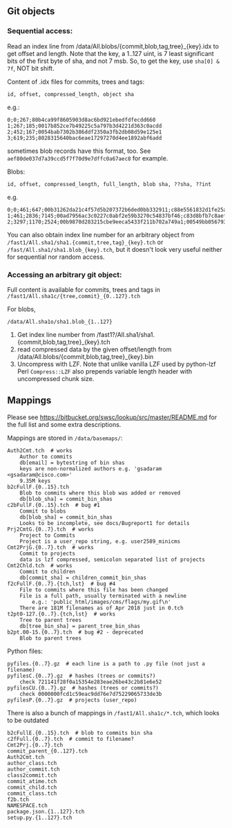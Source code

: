 

## Git objects

### Sequential access:

Read an index line from /data/All.blobs/{commit,blob,tag,tree}_{key}.idx
to get offset and length.
Note that the key, a 1..127 uint, is 7 least significant bits of the
first byte of sha, and not 7 msb.
So, to get the key, use `sha[0] & 7f`, NOT bit shift.

Content of .idx files for commits, trees and tags:

    id, offset, compressed_length, object sha

e.g.:

    0;0;267;80b4ca99f8605903d8ac6bd921ebedfdfecdd660
    1;267;185;0017b852ce7b49225c5a797b3d4221d363c0acdd
    2;452;167;0054bab7302b386ddf2350a3fb2db08d59e125e1
    3;619;235;8028315640bac6eae17297270d4ee1892abf6add

sometimes blob records have this format, too.
See `aef80de037d7a39ccd5f7f70d9e7dffc0a67aec8` for example.


Blobs:

    id, offset, compressed_length, full_length, blob sha, ??sha, ??int

e.g.

    0;0;461;647;00b31262da21c4f57d5b207372b6ded0bb332911;c88e5561832d1fe25a5e19cf15dc7de2fd81aae5;365420358
    1;461;2836;7145;00ad7956ac3c0227c0abf2e59b3270c54837bf46;c83d8bfb7c8aef24c8c2efd0abf4d90c7e0cc421;366044154
    2;3297;1170;2524;00b9870d283215cbe9eeca5433f211b702a749a1;00549bb056793128f1f35b1ada0a375466a69905;366711281

You can also obtain index line number for an arbitrary object from
`/fast1/All.sha1/sha1.{commit,tree,tag}_{key}.tch` or
`/fast/All.sha1/sha1.blob_{key}.tch`, but it doesn't look very useful
neither for sequential nor random access.


### Accessing an arbitrary git object:

Full content is available for commits, trees and tags in
`/fast1/All.sha1c/{tree,commit}_{0..127}.tch`

For blobs,

    /data/All.sha1o/sha1.blob_{1..127}

1. Get index line number from
    /fast1?/All.sha1/sha1.{commit,blob,tag,tree}_{key}.tch
3. read compressed data by the given offset/length from /data/All.blobs/{commit,blob,tag,tree}_{key}.bin
4. Uncompress with LZF. Note that unlike vanilla LZF used by python-lzf
    Perl `Compress::LZF` also prepends variable length header with uncompressed
    chunk size.


## Mappings

Please see https://bitbucket.org/swsc/lookup/src/master/README.md
for the full list and some extra descriptions.


Mappings are stored in `/data/basemaps/`:

    Auth2Cmt.tch  # works
        Author to commits
        db[email] = bytestring of bin shas
        keys are non-normalized authors e.g. 'gsadaram <gsadaram@cisco.com>'
        9.35M keys
    b2cFullF.{0..15}.tch
        Blob to commits where this blob was added or removed
        db[blob_sha] = commit_bin_shas
    c2bFullF.{0..15}.tch  # bug #1
        Commit to blobs
        db[blob_sha] = commit_bin_shas
        Looks to be incomplete, see docs/Bugreport1 for details
    Prj2CmtG.{0..7}.tch  # works
        Project to Commits
        Project is a user_repo string, e.g. user2589_minicms
    Cmt2PrjG.{0..7}.tch  # works
        Commit to projects
        data is lzf compressed, semicolon separated list of projects
    Cmt2Chld.tch  # works
        Commit to children
        db[commit_sha] = children_commit_bin_shas
    f2cFullF.{0..7}.{tch,lst}  # bug #4
        File to commits where this file has been changed
        File is a full path, usually terminated with a newline
            e.g.: 'public_html/images/cms/flags/my.gif\n'
        There are 181M filenames as of Apr 2018 just in 0.tch
    t2pt0-127.{0..7}.{tch,lst}  # works
        Tree to parent trees
        db[tree_bin_sha] = parent_tree_bin_shas
    b2pt.00-15.{0..7}.tch  # bug #2 - deprecated
        Blob to parent trees

Python files:

    pyfiles.{0..7}.gz  # each line is a path to .py file (not just a filename)
    pyfilesC.{0..7}.gz  # hashes (trees or commits?)
        check 721141f28f0a15354e283eae26be43c2b81e6e52
    pyfilesCU.{0..7}.gz  # hashes (trees or commits?)
        check 0000000fcd1c59eac9dd76e7d75229065733de3b
    pyfilesP.{0..7}.gz  # projects (user_repo)


There is also a bunch of mappings in `/fast1/All.sha1c/*.tch`,
which looks to be outdated

    b2cFullE.{0..15}.tch  # blob to commits bin sha
    c2fFull.{0..7}.tch  # commit to filename?
    Cmt2Prj.{0..7}.tch
    commit_parent_{0..127}.tch
    Auth2Cmt.tch
    author_class.tch
    author_commit.tch
    class2commit.tch
    commit_atime.tch
    commit_child.tch
    commit_class.tch
    f2b.tch
    NAMESPACE.tch
    package.json.{1..127}.tch
    setup.py.{1..127}.tch


